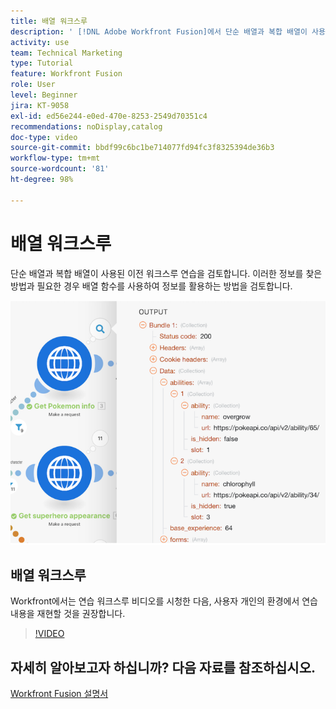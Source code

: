 ```yaml
---
title: 배열 워크스루
description: ' [!DNL Adobe Workfront Fusion]에서 단순 배열과 복합 배열이 사용된 이전 워크스루 연습을 검토합니다.'
activity: use
team: Technical Marketing
type: Tutorial
feature: Workfront Fusion
role: User
level: Beginner
jira: KT-9058
exl-id: ed56e244-e0ed-470e-8253-2549d70351c4
recommendations: noDisplay,catalog
doc-type: video
source-git-commit: bbdf99c6bc1be714077fd94fc3f8325394de36b3
workflow-type: tm+mt
source-wordcount: '81'
ht-degree: 98%

---
```


# 배열 워크스루

단순 배열과 복합 배열이 사용된 이전 워크스루 연습을 검토합니다. 이러한 정보를 찾은 방법과 필요한 경우 배열 함수를 사용하여 정보를 활용하는 방법을 검토합니다.

![Fusion 시나리오의 이미지](assets/final-functional-bits-and-bobs-1.png)

## 배열 워크스루

Workfront에서는 연습 워크스루 비디오를 시청한 다음, 사용자 개인의 환경에서 연습 내용을 재현할 것을 권장합니다.

>[!VIDEO](https://video.tv.adobe.com/v/335299/?quality=12&learn=on&enablevpops=1)


## 자세히 알아보고자 하십니까? 다음 자료를 참조하십시오.

[Workfront Fusion 설명서](https://experienceleague.adobe.com/en/docs/workfront-fusion/using/get-started-with-fusion/understand-workfront-fusion/workfront-fusion-overview)
